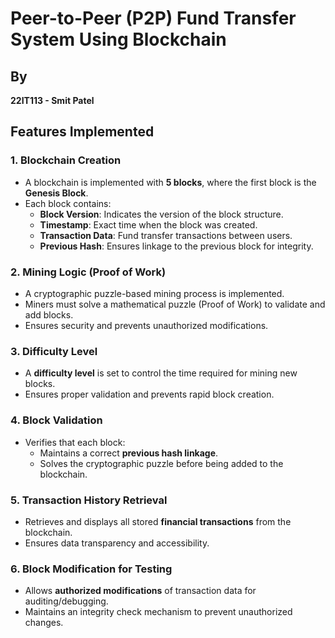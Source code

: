 
# Peer-to-Peer (P2P) Fund Transfer System Using Blockchain
## By
**22IT113 - Smit Patel**

## Features Implemented
### 1. Blockchain Creation
- A blockchain is implemented with **5 blocks**, where the first block is the **Genesis Block**.
- Each block contains:
  - **Block Version**: Indicates the version of the block structure.
  - **Timestamp**: Exact time when the block was created.
  - **Transaction Data**: Fund transfer transactions between users.
  - **Previous Hash**: Ensures linkage to the previous block for integrity.

### 2. Mining Logic (Proof of Work)
- A cryptographic puzzle-based mining process is implemented.
- Miners must solve a mathematical puzzle (Proof of Work) to validate and add blocks.
- Ensures security and prevents unauthorized modifications.

### 3. Difficulty Level
- A **difficulty level** is set to control the time required for mining new blocks.
- Ensures proper validation and prevents rapid block creation.

### 4. Block Validation
- Verifies that each block:
  - Maintains a correct **previous hash linkage**.
  - Solves the cryptographic puzzle before being added to the blockchain.

### 5. Transaction History Retrieval
- Retrieves and displays all stored **financial transactions** from the blockchain.
- Ensures data transparency and accessibility.

### 6. Block Modification for Testing
- Allows **authorized modifications** of transaction data for auditing/debugging.
- Maintains an integrity check mechanism to prevent unauthorized changes.

